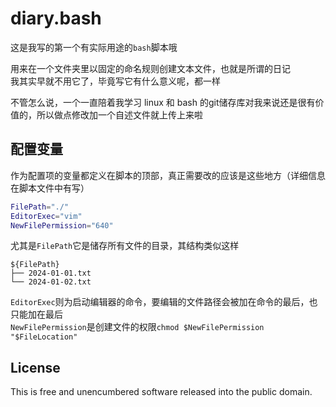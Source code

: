 # diary.bash

这是我写的第一个有实际用途的`bash`脚本哦

用来在一个文件夹里以固定的命名规则创建文本文件，也就是所谓的日记\
我其实早就不用它了，毕竟写它有什么意义呢，都一样

不管怎么说，一个一直陪着我学习 linux 和 bash 的git储存库对我来说还是很有价值的，所以做点修改加一个自述文件就上传上来啦

## 配置变量

作为配置项的变量都定义在脚本的顶部，真正需要改的应该是这些地方（详细信息在脚本文件中有写）

```bash
FilePath="./"
EditorExec="vim"
NewFilePermission="640"
```

尤其是`FilePath`它是储存所有文件的目录，其结构类似这样

```text
${FilePath}
├── 2024-01-01.txt
└── 2024-01-02.txt
```

`EditorExec`则为启动编辑器的命令，要编辑的文件路径会被加在命令的最后，也只能加在最后\
`NewFilePermission`是创建文件的权限`chmod $NewFilePermission "$FileLocation"`

## License

This is free and unencumbered software released into the public domain.
